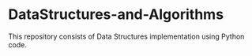 # DataStructures-and-Algorithms
This repository consists of Data Structures implementation using Python code.
